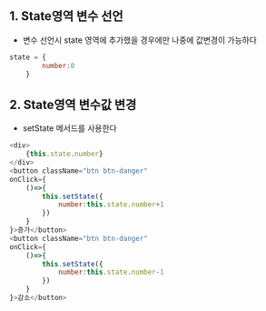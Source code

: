 ## 1. State영역 변수 선언  
- 변수 선언시 state 영역에 추가했을 경우에만 나중에 값변경이 가능하다  
```javascript
state = {
        number:0
    }
```

## 2. State영역 변수값 변경  
- setState 메서드를 사용한다
```javascript
<div>
    {this.state.number}
</div>
<button className="btn btn-danger"
onClick={
    ()=>{
        this.setState({
            number:this.state.number+1
        })
    }
}>증가</button>
<button className="btn btn-danger"
onClick={
    ()=>{
        this.setState({
            number:this.state.number-1
        })
    }
}>감소</button>
```
